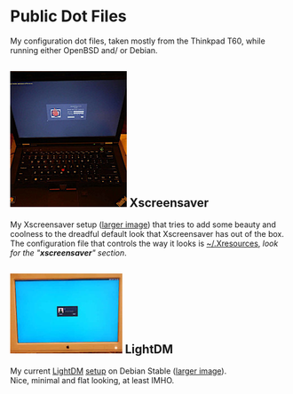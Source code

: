 # Public Dot Files

My configuration dot files, taken mostly from the Thinkpad T60, while running either OpenBSD and/ or Debian.

## ![Dot xscreensaver](Pics/DSCN0052.01.thumb.jpg) Xscreensaver
My Xscreensaver setup ([larger image](Pics/DSCN0052.00.jpg)) that tries to add some beauty and coolness to the dreadful default look that Xscreensaver has out of the box.  
The configuration file that controls the way it looks is [~/.Xresources](https://github.com/eam-00/Dot-Files-Pub/blob/master/.Xresources), *look for the "**xscreensaver**" section*.

## ![LightDM](Pics/DSCN0086.thumb.jpg) LightDM
My current [LightDM](https://github.com/canonical/lightdm) [setup](https://github.com/eam-00/Dot-Files-Pub/blob/master/lightdm-gtk-greeter.conf) on Debian Stable ([larger image](Pics/DSCN0086.00.jpg)).  
Nice, minimal and flat looking, at least IMHO.
